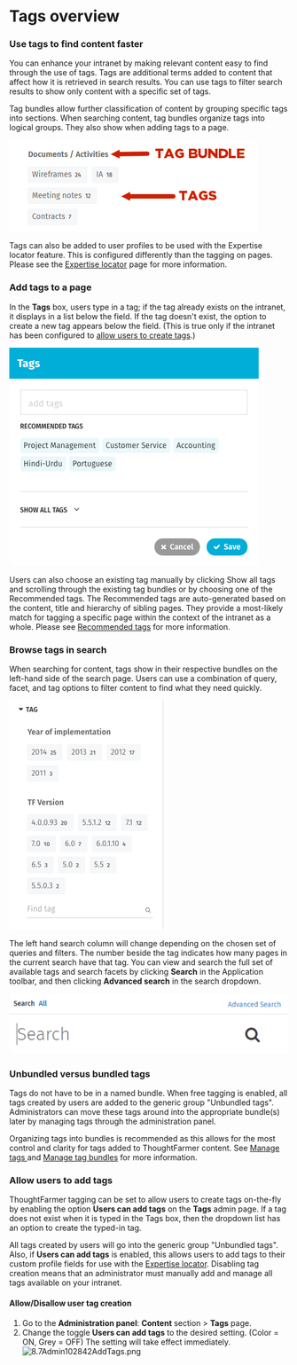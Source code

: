 # Tags overview

### Use tags to find content faster

You can enhance your intranet by making relevant content easy to find through the use of tags. Tags are additional terms added to content that affect how it is retrieved in search results. You can use tags to filter search results to show only content with a specific set of tags.  
  
Tag bundles allow further classification of content by grouping specific tags into sections. When searching content, tag bundles organize tags into logical groups. They also show when adding tags to a page.

![](../../../.gitbook/assets/1%20%28109%29.png)

Tags can also be added to user profiles to be used with the Expertise locator feature. This is configured differently than the tagging on pages. Please see the [Expertise locator](../untitled-4/) page for more information.

### Add tags to a page <a id="section1"></a>

In the **Tags** box, users type in a tag; if the tag already exists on the intranet, it displays in a list below the field. If the tag doesn't exist, the option to create a new tag appears below the field. \(This is true only if the intranet has been configured to [allow users to create tags](tags-overview.md).\)

![](../../../.gitbook/assets/2%20%2844%29.png)

Users can also choose an existing tag manually by clicking Show all tags and scrolling through the existing tag bundles or by choosing one of the Recommended tags. The Recommended tags are auto-generated based on the content, title and hierarchy of sibling pages. They provide a most-likely match for tagging a specific page within the context of the intranet as a whole. Please see [Recommended tags](recommended-tags.md) for more information.

### Browse tags in search <a id="section2"></a>

When searching for content, tags show in their respective bundles on the left-hand side of the search page. Users can use a combination of query, facet, and tag options to filter content to find what they need quickly.

![](../../../.gitbook/assets/3%20%2876%29.png)

The left hand search column will change depending on the chosen set of queries and filters. The number beside the tag indicates how many pages in the current search have that tag. You can view and search the full set of available tags and search facets by clicking **Search** in the Application toolbar, and then clicking **Advanced search** in the search dropdown.  


![](../../../.gitbook/assets/4%20%2812%29.png)

### Unbundled versus bundled tags <a id="section3"></a>

Tags do not have to be in a named bundle. When free tagging is enabled, all tags created by users are added to the generic group "Unbundled tags". Administrators can move these tags around into the appropriate bundle\(s\) later by managing tags through the administration panel.  
  
Organizing tags into bundles is recommended as this allows for the most control and clarity for tags added to ThoughtFarmer content. See [Manage tags ](manage-tags.md)and [Manage tag bundles](manage-tag-bundles.md) for more information.

### Allow users to add tags <a id="section4"></a>

ThoughtFarmer tagging can be set to allow users to create tags on-the-fly by enabling the option **Users can add tags** on the **Tags** admin page. If a tag does not exist when it is typed in the Tags box, then the dropdown list has an option to create the typed-in tag.  
  
All tags created by users will go into the generic group "Unbundled tags". Also, if **Users can add tags** is enabled, this allows users to add tags to their custom profile fields for use with the [Expertise locator](https://community.thoughtfarmer.com/content/106059/expertise-locator). Disabling tag creation means that an administrator must manually add and manage all tags available on your intranet.

#### Allow/Disallow user tag creation

1. Go to the **Administration panel**: **Content** section &gt; **Tags** page.
2. Change the toggle **Users can add tags** to the desired setting. \(Color = ON, Grey = OFF\) The setting will take effect immediately.  ![8.7Admin102842AddTags.png](https://community.thoughtfarmer.com/imagethumb/222472170000/16915/189x82/False/8.7Admin102842AddTags.png)

